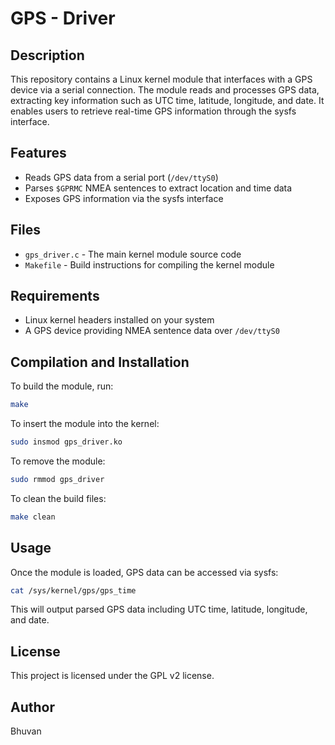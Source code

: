 # GPS - Driver

## Description
This repository contains a Linux kernel module that interfaces with a GPS device via a serial connection. The module reads and processes GPS data, extracting key information such as UTC time, latitude, longitude, and date. It enables users to retrieve real-time GPS information through the sysfs interface.

## Features
- Reads GPS data from a serial port (`/dev/ttyS0`)
- Parses `$GPRMC` NMEA sentences to extract location and time data
- Exposes GPS information via the sysfs interface

## Files
- `gps_driver.c` - The main kernel module source code
- `Makefile` - Build instructions for compiling the kernel module

## Requirements
- Linux kernel headers installed on your system
- A GPS device providing NMEA sentence data over `/dev/ttyS0`

## Compilation and Installation
To build the module, run:
```sh
make
```
To insert the module into the kernel:
```sh
sudo insmod gps_driver.ko
```
To remove the module:
```sh
sudo rmmod gps_driver
```
To clean the build files:
```sh
make clean
```

## Usage
Once the module is loaded, GPS data can be accessed via sysfs:
```sh
cat /sys/kernel/gps/gps_time
```
This will output parsed GPS data including UTC time, latitude, longitude, and date.

## License
This project is licensed under the GPL v2 license.

## Author
Bhuvan
